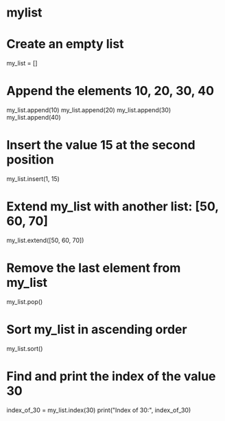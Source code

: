 # mylist
# Create an empty list
my_list = []

# Append the elements 10, 20, 30, 40
my_list.append(10)
my_list.append(20)
my_list.append(30)
my_list.append(40)

# Insert the value 15 at the second position
my_list.insert(1, 15)

# Extend my_list with another list: [50, 60, 70]
my_list.extend([50, 60, 70])

# Remove the last element from my_list
my_list.pop()

# Sort my_list in ascending order
my_list.sort()

# Find and print the index of the value 30
index_of_30 = my_list.index(30)
print("Index of 30:", index_of_30)
